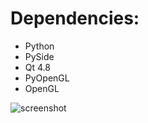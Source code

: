 Dependencies:
============
* Python
* PySide
* Qt 4.8
* PyOpenGL
* OpenGL

![screenshot](https://raw.github.com/yifange/tileflow/master/screenshot.png)
